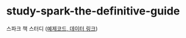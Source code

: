 # study-spark-the-definitive-guide

스파크 책 스터디 ([예제코드, 데이터 링크](https://github.com/databricks/Spark-The-Definitive-Guide))   